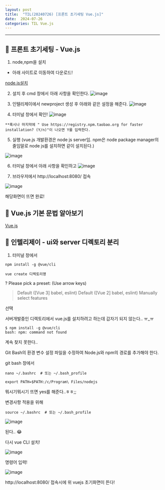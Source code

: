 ```yaml
---
layout: post
title:  "TIL(20240726) [프론트 초기세팅 Vue.js]"
date:  2024-07-26
categories: TIL Vue.js
---
```


----------------------------------------------------------------------------

## 📌 프론트 초기세팅 - Vue.js

1. node,npm을 설치
- 아래 사이트로 이동하여 다운로드! 

[node.js설치](https://nodejs.org/en/)

2. 설치 후 cmd 창에서 아래 사항을 확인한다.
![image](https://github.com/user-attachments/assets/0cedd1c8-e2ff-4c8f-b934-7f5856f507e7)

3. 인텔리제이에서 newproject 생성 후 아래와 같은 설정을 해준다.
![image](https://github.com/user-attachments/assets/67f923ba-c991-4dfc-b1ce-7aac6b05678c)

4. 터미널 창에서 확인! 
![image](https://github.com/user-attachments/assets/031203fa-ebfd-4527-9b6d-106709effa74)

```
**혹시나 마지막에 " Use https://registry.npm.taobao.org for faster installation? (Y/n)"이 나오면 Y를 입력한다.
```

5. 실행
(vue.js 개발환경은 node js server임. npm은 node package manager의 줄임말로 node js를 설치하면 같이 설치된다.)

![image](https://github.com/user-attachments/assets/b5f6621c-8f13-46d7-8850-5152ac135869)

6. 터미널 창에서 아래 사항을 확인하고 
![image](https://github.com/user-attachments/assets/72ef26a1-4908-47da-8568-e44aab19771d)

7. 브라우저에서 http://localhost:8080/ 접속

![image](https://github.com/user-attachments/assets/2b89bb40-3067-47a6-8b74-58181f28ef49)

해당화면이 뜨면 완료!


## 📌 Vue.js 기본 문법 알아보기

[Vue.js](https://ko.vuejs.org/guide/introduction)


## 📌 인텔리제이 - ui와 server 디렉토리 분리

1. 터미널 창에서

```
npm install -g @vue/cli
```

```
vue create 디렉토리명
```

? Please pick a preset: (Use arrow keys)
> Default ([Vue 3] babel, eslint)
  Default ([Vue 2] babel, eslint)
  Manually select features

선택

서버개발중인 디렉토리에서 vue.js를 설치하려고 하는데
갑자기 되지 않는다.. ㅠ_ㅠ

```
$ npm install -g @vue/cli
bash: npm: command not found
```

계속 찾지 못한다..

Git Bash의 환경 변수 설정 파일을 수정하여 Node.js와 npm의 경로를 추가해야 한다.

git bash 창에서

```
nano ~/.bashrc  # 또는 ~/.bash_profile
```

```
export PATH=$PATH:/c/Program\ Files/nodejs
```

뭐시기뭐시기 뜨면 yes를 해준다..ㅎㅎ;; 

변경사항 적용을 위해

```
source ~/.bashrc  # 또는 ~/.bash_profile
```

![image](https://github.com/user-attachments/assets/68711d3e-a449-4687-8dc5-cfec9636f3ed)

된다.. 😂

다시 vue CLI 설치!

![image](https://github.com/user-attachments/assets/cfeb7f86-fe93-4b91-8763-67558af5bceb)

명령어 입력!

![image](https://github.com/user-attachments/assets/f387150f-1f65-4496-8c2d-b7fe6208aedf)

http://localhost:8080/ 접속시에 위 vuejs 초기화면이 뜬다!